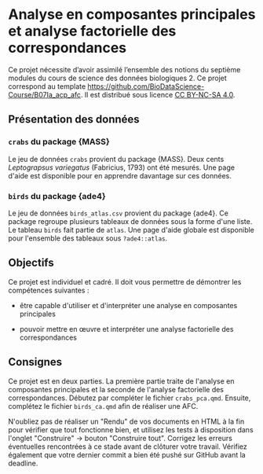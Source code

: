 # Analyse en composantes principales et analyse factorielle des correspondances

Ce projet nécessite d’avoir assimilé l’ensemble des notions du septième modules
du cours de science des données biologiques 2. Ce projet correspond au template <https://github.com/BioDataScience-Course/B07Ia_acp_afc>. Il est distribué
sous licence [CC BY-NC-SA 4.0](https://creativecommons.org/licenses/by-nc-sa/4.0/).

## Présentation des données

### `crabs` du package {MASS}

Le jeu de données `crabs` provient du package {MASS}. Deux cents *Leptograpsus variegatus* (Fabricius, 1793) ont été mesurés. Une page d'aide est disponible pour en apprendre davantage sur ces données.

### `birds` du package {ade4}

Le jeu de données `birds_atlas.csv` provient du package {ade4}. Ce package regroupe plusieurs tableaux de données sous la forme d'une liste. Le tableau `birds` fait partie de `atlas`. Une page d'aide globale est disponible pour l'ensemble des tableaux sous `?ade4::atlas`.

## Objectifs

Ce projet est individuel et cadré. Il doit vous permettre de démontrer les compétences suivantes :

-   être capable d'utiliser et d'interpréter une analyse en composantes principales

-   pouvoir mettre en œuvre et interpréter une analyse factorielle des correspondances

## Consignes

Ce projet est en deux parties. La première partie traite de l'analyse en composantes principales et la seconde de l'analyse factorielle des correspondances. Débutez par compléter le fichier `crabs_pca.qmd`. Ensuite, complétez le fichier `birds_ca.qmd` afin de réaliser une AFC.

N'oubliez pas de réaliser un "Rendu" de vos documents en HTML à la fin pour vérifier que tout fonctionne bien, et utilisez les tests à disposition dans l'onglet "Construire" -> bouton "Construire tout". Corrigez les erreurs éventuelles rencontrées à ce stade avant de clôturer votre travail. Vérifiez également que votre dernier commit a bien été pushé sur GitHub avant la deadline.
